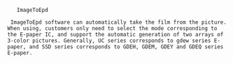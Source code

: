       ImageToEpd

     ImageToEpd software can automatically take the film from the picture. When using, customers only need to select the mode corresponding to the E-paper IC, and support the automatic generation of two arrays of 3-color pictures. Generally, UC series corresponds to gdew series E-paper, and SSD series corresponds to GDEH, GDEM, GDEY and GDEQ series E-paper.
